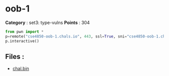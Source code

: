 # oob-1

**Category** : set3: type-vulns
**Points** : 304

```python
from pwn import * 
p=remote("cse4850-oob-1.chals.io", 443, ssl=True, sni="cse4850-oob-1.chals.io")
p.interactive()
```

## Files : 
 - [chal.bin](./chal.bin)


